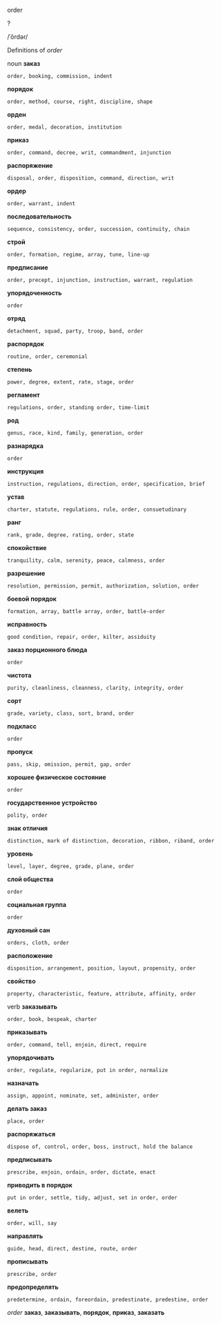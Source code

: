 order

?

/ˈôrdər/

Definitions of _order_

noun
**заказ**

    order, booking, commission, indent
**порядок**

    order, method, course, right, discipline, shape
**орден**

    order, medal, decoration, institution
**приказ**

    order, command, decree, writ, commandment, injunction
**распоряжение**

    disposal, order, disposition, command, direction, writ
**ордер**

    order, warrant, indent
**последовательность**

    sequence, consistency, order, succession, continuity, chain
**строй**

    order, formation, regime, array, tune, line-up
**предписание**

    order, precept, injunction, instruction, warrant, regulation
**упорядоченность**

    order
**отряд**

    detachment, squad, party, troop, band, order
**распорядок**

    routine, order, ceremonial
**степень**

    power, degree, extent, rate, stage, order
**регламент**

    regulations, order, standing order, time-limit
**род**

    genus, race, kind, family, generation, order
**разнарядка**

    order
**инструкция**

    instruction, regulations, direction, order, specification, brief
**устав**

    charter, statute, regulations, rule, order, consuetudinary
**ранг**

    rank, grade, degree, rating, order, state
**спокойствие**

    tranquility, calm, serenity, peace, calmness, order
**разрешение**

    resolution, permission, permit, authorization, solution, order
**боевой порядок**

    formation, array, battle array, order, battle-order
**исправность**

    good condition, repair, order, kilter, assiduity
**заказ порционного блюда**

    order
**чистота**

    purity, cleanliness, cleanness, clarity, integrity, order
**сорт**

    grade, variety, class, sort, brand, order
**подкласс**

    order
**пропуск**

    pass, skip, omission, permit, gap, order
**хорошее физическое состояние**

    order
**государственное устройство**

    polity, order
**знак отличия**

    distinction, mark of distinction, decoration, ribbon, riband, order
**уровень**

    level, layer, degree, grade, plane, order
**слой общества**

    order
**социальная группа**

    order
**духовный сан**

    orders, cloth, order
**расположение**

    disposition, arrangement, position, layout, propensity, order
**свойство**

    property, characteristic, feature, attribute, affinity, order

verb
**заказывать**

    order, book, bespeak, charter
**приказывать**

    order, command, tell, enjoin, direct, require
**упорядочивать**

    order, regulate, regularize, put in order, normalize
**назначать**

    assign, appoint, nominate, set, administer, order
**делать заказ**

    place, order
**распоряжаться**

    dispose of, control, order, boss, instruct, hold the balance
**предписывать**

    prescribe, enjoin, ordain, order, dictate, enact
**приводить в порядок**

    put in order, settle, tidy, adjust, set in order, order
**велеть**

    order, will, say
**направлять**

    guide, head, direct, destine, route, order
**прописывать**

    prescribe, order
**предопределять**

    predetermine, ordain, foreordain, predestinate, predestine, order

_order_
**заказ**, **заказывать**, **порядок**, **приказ**, **заказать**